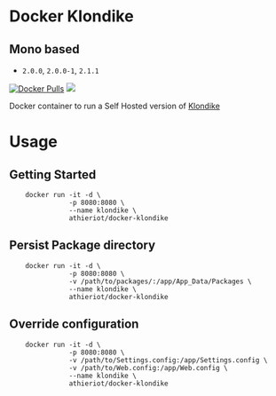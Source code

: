 # Docker Klondike

## Mono based

- ```2.0.0```, ```2.0.0-1```, ```2.1.1```

[![Docker Pulls](https://img.shields.io/docker/pulls/athieriot/docker-klondike.svg)]() [![](https://images.microbadger.com/badges/image/athieriot/docker-klondike.svg)](http://microbadger.com/images/athieriot/docker-klondike "Get your own image badge on microbadger.com")

Docker container to run a Self Hosted version of [Klondike](https://github.com/themotleyfool/Klondike)

# Usage

## Getting Started

        docker run -it -d \
                   -p 8080:8080 \
                   --name klondike \
                   athieriot/docker-klondike

## Persist Package directory

        docker run -it -d \
                   -p 8080:8080 \
                   -v /path/to/packages/:/app/App_Data/Packages \
                   --name klondike \
                   athieriot/docker-klondike

## Override configuration            

        docker run -it -d \
                   -p 8080:8080 \
                   -v /path/to/Settings.config:/app/Settings.config \
                   -v /path/to/Web.config:/app/Web.config \
                   --name klondike \
                   athieriot/docker-klondike
